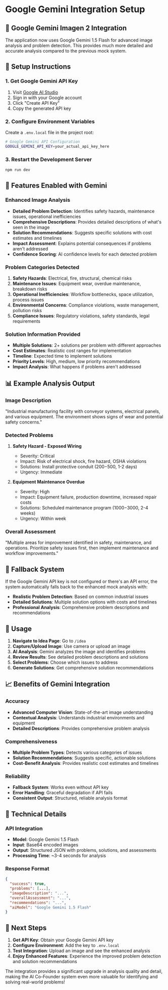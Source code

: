 # Google Gemini Integration Setup

## 🚀 **Google Gemini Imagen 2 Integration**

The application now uses Google Gemini 1.5 Flash for advanced image analysis and problem detection. This provides much more detailed and accurate analysis compared to the previous mock system.

## 🔧 **Setup Instructions**

### 1. **Get Google Gemini API Key**

1. Visit [Google AI Studio](https://makersuite.google.com/app/apikey)
2. Sign in with your Google account
3. Click "Create API Key"
4. Copy the generated API key

### 2. **Configure Environment Variables**

Create a `.env.local` file in the project root:

```bash
# Google Gemini API Configuration
GOOGLE_GEMINI_API_KEY=your_actual_api_key_here
```

### 3. **Restart the Development Server**

```bash
npm run dev
```

## 🎯 **Features Enabled with Gemini**

### **Enhanced Image Analysis**
- **Detailed Problem Detection**: Identifies safety hazards, maintenance issues, operational inefficiencies
- **Comprehensive Descriptions**: Provides detailed descriptions of what's seen in the image
- **Solution Recommendations**: Suggests specific solutions with cost estimates and timelines
- **Impact Assessment**: Explains potential consequences if problems aren't addressed
- **Confidence Scoring**: AI confidence levels for each detected problem

### **Problem Categories Detected**
1. **Safety Hazards**: Electrical, fire, structural, chemical risks
2. **Maintenance Issues**: Equipment wear, overdue maintenance, breakdown risks
3. **Operational Inefficiencies**: Workflow bottlenecks, space utilization, process issues
4. **Environmental Concerns**: Compliance violations, waste management, pollution risks
5. **Compliance Issues**: Regulatory violations, safety standards, legal requirements

### **Solution Information Provided**
- **Multiple Solutions**: 2+ solutions per problem with different approaches
- **Cost Estimates**: Realistic cost ranges for implementation
- **Timeline**: Expected time to implement solutions
- **Priority Levels**: High, medium, low priority recommendations
- **Impact Analysis**: What happens if problems aren't addressed

## 📊 **Example Analysis Output**

### **Image Description**
"Industrial manufacturing facility with conveyor systems, electrical panels, and various equipment. The environment shows signs of wear and potential safety concerns."

### **Detected Problems**
1. **Safety Hazard - Exposed Wiring**
   - Severity: Critical
   - Impact: Risk of electrical shock, fire hazard, OSHA violations
   - Solutions: Install protective conduit ($200-$500, 1-2 days)
   - Urgency: Immediate

2. **Equipment Maintenance Overdue**
   - Severity: High
   - Impact: Equipment failure, production downtime, increased repair costs
   - Solutions: Scheduled maintenance program ($1000-$3000, 2-4 weeks)
   - Urgency: Within week

### **Overall Assessment**
"Multiple areas for improvement identified in safety, maintenance, and operations. Prioritize safety issues first, then implement maintenance and workflow improvements."

## 🔄 **Fallback System**

If the Google Gemini API key is not configured or there's an API error, the system automatically falls back to the enhanced mock analysis with:

- **Realistic Problem Detection**: Based on common industrial issues
- **Detailed Solutions**: Multiple solution options with costs and timelines
- **Professional Analysis**: Comprehensive problem descriptions and recommendations

## 🚀 **Usage**

1. **Navigate to Idea Page**: Go to `/idea`
2. **Capture/Upload Image**: Use camera or upload an image
3. **AI Analysis**: Gemini analyzes the image and identifies problems
4. **Review Results**: See detailed problem descriptions and solutions
5. **Select Problems**: Choose which issues to address
6. **Generate Solutions**: Get comprehensive solution recommendations

## 📈 **Benefits of Gemini Integration**

### **Accuracy**
- **Advanced Computer Vision**: State-of-the-art image understanding
- **Contextual Analysis**: Understands industrial environments and equipment
- **Detailed Descriptions**: Provides comprehensive problem analysis

### **Comprehensiveness**
- **Multiple Problem Types**: Detects various categories of issues
- **Solution Recommendations**: Suggests specific, actionable solutions
- **Cost-Benefit Analysis**: Provides realistic cost estimates and timelines

### **Reliability**
- **Fallback System**: Works even without API key
- **Error Handling**: Graceful degradation if API fails
- **Consistent Output**: Structured, reliable analysis format

## 🔧 **Technical Details**

### **API Integration**
- **Model**: Google Gemini 1.5 Flash
- **Input**: Base64 encoded images
- **Output**: Structured JSON with problems, solutions, and assessments
- **Processing Time**: ~3-4 seconds for analysis

### **Response Format**
```json
{
  "success": true,
  "problems": [...],
  "imageDescription": "...",
  "overallAssessment": "...",
  "recommendations": "...",
  "aiModel": "Google Gemini 1.5 Flash"
}
```

## 🎯 **Next Steps**

1. **Get API Key**: Obtain your Google Gemini API key
2. **Configure Environment**: Add the key to `.env.local`
3. **Test Integration**: Upload an image and see the enhanced analysis
4. **Enjoy Enhanced Features**: Experience the improved problem detection and solution recommendations

The integration provides a significant upgrade in analysis quality and detail, making the AI Co-Founder system even more valuable for identifying and solving real-world problems!

